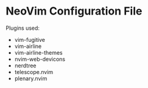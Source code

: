 # NeoVim Configuration File

Plugins used:

- vim-fugitive
- vim-airline
- vim-airline-themes
- nvim-web-devicons
- nerdtree
- telescope.nvim
- plenary.nvim
